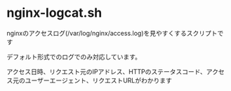 # nginx-logcat.sh
nginxのアクセスログ(/var/log/nginx/access.log)を見やすくするスクリプトです

デフォルト形式でのログでのみ対応しています。

アクセス日時、リクエスト元のIPアドレス、HTTPのステータスコード、アクセス元のユーザーエージェント、リクエストURLがわかります
